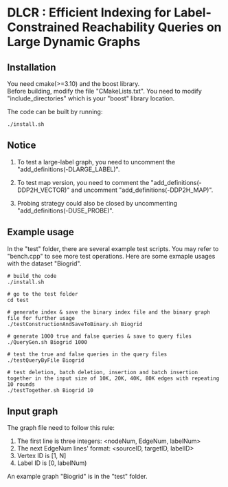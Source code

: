 # DLCR : Efficient Indexing for Label-Constrained Reachability Queries on Large Dynamic Graphs
## Installation
You need cmake(>=3.10) and the boost library.  
Before building, modify the file "CMakeLists.txt". You need to modify "include_directories" which is your "boost" library location.


The code can be built by running:  
```shell
./install.sh
```

## Notice

1. To test a large-label graph, you need to uncomment the "add_definitions(-DLARGE_LABEL)".  

2. To test map version, you need to comment the "add_definitions(-DDP2H_VECTOR)" and uncomment "add_definitions(-DDP2H_MAP)".

3. Probing strategy could also be closed by uncommenting "add_definitions(-DUSE_PROBE)".

## Example usage

In the "test" folder, there are several example test scripts. You may refer to "bench.cpp" to see more test operations. Here are some exmaple usages with the dataset "Biogrid".

```shell
# build the code
./install.sh

# go to the test folder
cd test

# generate index & save the binary index file and the binary graph file for further usage
./testConstructionAndSaveToBinary.sh Biogrid

# generate 1000 true and false queries & save to query files
./QueryGen.sh Biogrid 1000

# test the true and false queries in the query files
./testQueryByFile Biogrid

# test deletion, batch deletion, insertion and batch insertion together in the input size of 10K, 20K, 40K, 80K edges with repeating 10 rounds
./testTogether.sh Biogrid 10
```


## Input graph

The graph file need to follow this rule:

1. The first line is three integers: <nodeNum, EdgeNum, labelNum>
2. The next EdgeNum lines' format: <sourceID, targetID, labelID>
3. Vertex ID is [1, N]
4. Label ID is [0, labelNum)

An example graph "Biogrid" is in the "test" folder.